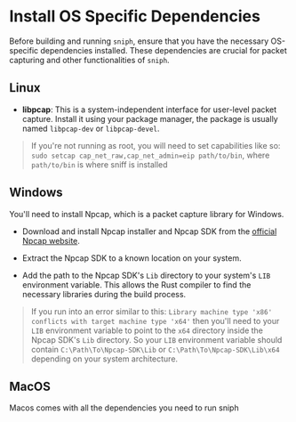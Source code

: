# Install OS Specific Dependencies

Before building and running `sniph`, ensure that you have the necessary OS-specific dependencies installed. These dependencies are crucial for packet capturing and other functionalities of `sniph`.

## Linux

 - **libpcap**: This is a system-independent interface for user-level packet capture. Install it using your package manager, the package is usually named `libpcap-dev` or `libpcap-devel`.

> If you're not running as root, you will need to set capabilities like so: ```sudo setcap cap_net_raw,cap_net_admin=eip path/to/bin```, where `path/to/bin` is where sniff is installed


## Windows

You'll need to install Npcap, which is a packet capture library for Windows.

- Download and install Npcap installer and Npcap SDK from the [official Npcap website](https://npcap.com/#download). 

- Extract the Npcap SDK to a known location on your system.

- Add the path to the Npcap SDK's `Lib` directory to your system's `LIB` environment variable. This allows the Rust compiler to find the necessary libraries during the build process.

> If you run into an error similar to this:
> ```Library machine type 'x86' conflicts with target machine type 'x64'```
> then you'll need to your `LIB` environment variable to point to the `x64` directory inside the Npcap SDK's `Lib` directory. So your `LIB` environment variable should contain `C:\Path\To\Npcap-SDK\Lib` or `C:\Path\To\Npcap-SDK\Lib\x64` depending on your system architecture.



## MacOS

Macos comes with all the dependencies you need to run sniph